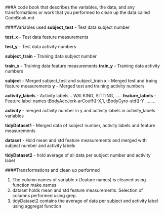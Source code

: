 ###A code book that describes the variables, the data, and any transformations or work that you performed to clean up the data called CodeBook.md.

####Variables used
**subject_test** - Test data subject number 

**test_x** - Test data feature measurements

**test_y** - Test data activity numbers  

**subject_train** - Training data subject number

**train_x** - Training data feature measurements
**train_y** - Training data activity numbers

**subject** - Merged subject_test and subject_train
**x** - Merged test and traing feature measurements
**y** - Merged test and training activity numbers

**activity_labels** - Activity labels .. WALKING, SITTING, .....
**feature_labels** - Feature label names tBodyAccJerk-arCoeff()-X,1, tBodyGyro-std()-Y ........

**activity** - merged activity number in y and activity labels in activity_labels variables

**tidyDataset1** - Merged data of subject number, activity labels and feature measurements

**dataset** - Hold mean and std feature measurements and merged with subject number and activity labels

**tidyDataset2** - hold average of all data per subject number and activity label

####Transformations and clean up performed

1. The column names of variable x (feature names) is cleaned using function make.names
2. dataset holds mean and std feature measurements. Selection of columns performed using grep. 
3. tidyDataset2 contains the average of data per subject and activity label using aggregat function